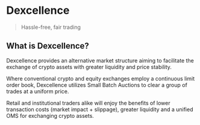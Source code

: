 # Dexcellence
> Hassle-free, fair trading

## What is Dexcellence?

Dexcellence provides an alternative market structure aiming to facilitate the exchange of crypto assets with greater liquidity and price stability.

Where conventional crypto and equity exchanges employ a continuous limit order book, Dexcellence utilizes Small Batch Auctions to clear a group of
trades at a uniform price.

Retail and institutional traders alike will enjoy the benefits of lower transaction costs (market impact + slippage), greater liquidity and a
unified OMS for exchanging crypto assets. 
